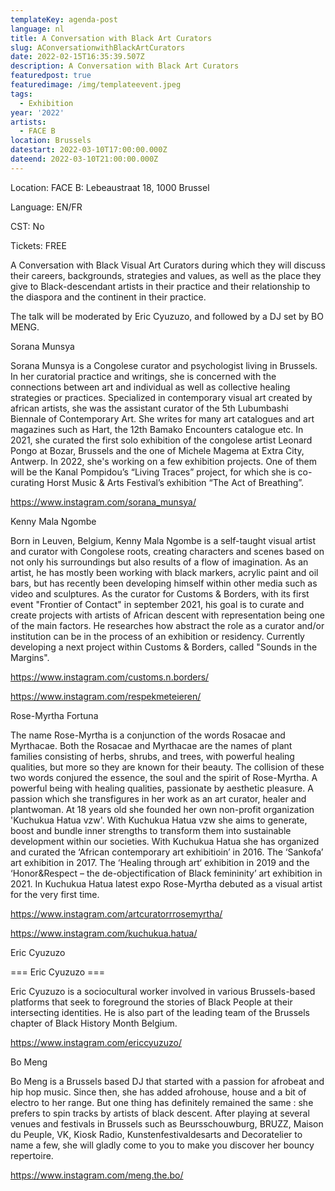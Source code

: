 ```yaml
---
templateKey: agenda-post
language: nl
title: A Conversation with Black Art Curators
slug: AConversationwithBlackArtCurators
date: 2022-02-15T16:35:39.507Z
description: A Conversation with Black Art Curators
featuredpost: true
featuredimage: /img/templateevent.jpeg
tags:
  - Exhibition
year: '2022'
artists:
  - FACE B
location: Brussels
datestart: 2022-03-10T17:00:00.000Z
dateend: 2022-03-10T21:00:00.000Z
---
```

Location: FACE B: Lebeaustraat 18, 1000 Brussel 

Language: EN/FR

CST: No

Tickets: FREE

A Conversation with Black Visual Art Curators during which they will discuss their careers, backgrounds, strategies and values, as well as the place they give to Black-descendant artists in their practice and their relationship to the diaspora and the continent in their practice.

The talk will be moderated by Eric Cyuzuzo, and followed by a DJ set by BO MENG.

Sorana Munsya 

Sorana Munsya is a Congolese curator and psychologist living in Brussels. In her curatorial practice and writings, she is concerned with the connections between art and individual as well as collective healing strategies or practices. Specialized in contemporary visual art created by african artists, she was the assistant curator of the 5th Lubumbashi Biennale of Contemporary Art. She writes for many art catalogues and art magazines such as Hart, the 12th Bamako Encounters catalogue etc. In 2021, she curated the first solo exhibition of the congolese artist Leonard Pongo at Bozar, Brussels and the one of Michele Magema at Extra City, Antwerp. In 2022, she's working on a few exhibition projects. One of them will be the Kanal Pompidou’s “Living Traces” project, for which she is co-curating Horst Music & Arts Festival’s exhibition “The Act of Breathing”.

https://www.instagram.com/sorana_munsya/

Kenny Mala Ngombe

Born in Leuven, Belgium, Kenny Mala Ngombe is a self-taught visual artist and curator with Congolese roots, creating characters  and scenes based on not only his surroundings but also results of a flow of imagination. As an artist, he has mostly been working with black markers, acrylic paint and oil bars, but has recently been developing himself within other media such as video and sculptures. As the curator for Customs & Borders, with its first event "Frontier of Contact" in september 2021, his goal is to curate and create projects with artists of African descent with representation being one of the main factors. He researches how abstract the role as a curator and/or institution can be in the process of an exhibition or residency. Currently developing a next project within Customs & Borders, called "Sounds in the Margins".

https://www.instagram.com/customs.n.borders/

https://www.instagram.com/respekmeteieren/

Rose-Myrtha Fortuna

The name Rose-Myrtha is a conjunction of the words Rosacae and Myrthacae. Both the Rosacae and Myrthacae are the names of plant families consisting of herbs, shrubs, and trees, with powerful healing qualities, but more so they are known for their beauty. The collision of these two words conjured the essence, the soul and the spirit of Rose-Myrtha. A powerful being with healing qualities, passionate by aesthetic pleasure. A passion which she transfigures in her work as an art curator, healer and plantwoman. At 18 years old she founded her own non-profit organization 'Kuchukua Hatua vzw'. With Kuchukua Hatua vzw she aims to generate, boost and bundle inner strengths to transform them into sustainable development within our societies. With Kuchukua Hatua she has organized and curated the ‘African contemporary art exhibitioin’ in 2016. The ‘Sankofa’ art exhibition in 2017. The ‘Healing through art‘ exhibition in 2019 and the ‘Honor&Respect – the de-objectification of Black femininity’ art exhibition in 2021. In Kuchukua Hatua latest expo Rose-Myrtha debuted as a visual artist for the very first time.

https://www.instagram.com/artcuratorrrosemyrtha/

https://www.instagram.com/kuchukua.hatua/

Eric Cyuzuzo

\=== Eric Cyuzuzo ===

Eric Cyuzuzo is a sociocultural worker involved in various Brussels-based platforms that seek to foreground the stories of Black People at their intersecting identities. He is also part of the leading team of the Brussels chapter of Black History Month Belgium.

https://www.instagram.com/ericcyuzuzo/

Bo Meng

Bo Meng is a Brussels based DJ that started with a passion for afrobeat and hip hop music. Since then, she has added afrohouse, house and a bit of electro to her range. But one thing has definitely remained the same : she prefers to spin tracks by artists of black descent. After playing at several venues and festivals in Brussels such as Beursschouwburg, BRUZZ, Maison du Peuple, VK, Kiosk Radio, Kunstenfestivaldesarts and Decoratelier to name a few, she will gladly come to you to make you discover her bouncy repertoire.

https://www.instagram.com/meng.the.bo/
